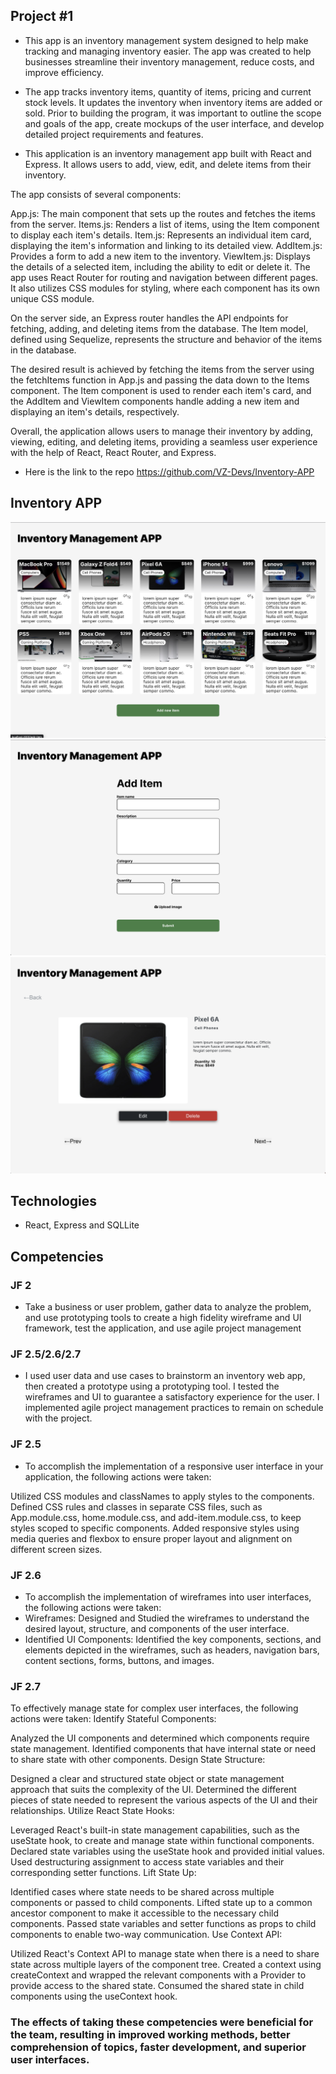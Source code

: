 ## Project #1
- This app is an inventory management system designed to help make tracking and managing inventory easier. The app was created to help businesses streamline their inventory management, reduce costs, and improve efficiency.
  
- The app tracks inventory items, quantity of items, pricing and current stock levels. It updates the inventory when inventory items are added or sold. Prior to building the program, it was important to outline the scope and goals of the app, create mockups of the user interface, and develop detailed project requirements and features.
  
- This application is an inventory management app built with React and Express. It allows users to add, view, edit, and delete items from their inventory.

The app consists of several components:

App.js: The main component that sets up the routes and fetches the items from the server.
Items.js: Renders a list of items, using the Item component to display each item's details.
Item.js: Represents an individual item card, displaying the item's information and linking to its detailed view.
AddItem.js: Provides a form to add a new item to the inventory.
ViewItem.js: Displays the details of a selected item, including the ability to edit or delete it.
The app uses React Router for routing and navigation between different pages. It also utilizes CSS modules for styling, where each component has its own unique CSS module.

On the server side, an Express router handles the API endpoints for fetching, adding, and deleting items from the database. The Item model, defined using Sequelize, represents the structure and behavior of the items in the database.

The desired result is achieved by fetching the items from the server using the fetchItems function in App.js and passing the data down to the Items component. The Item component is used to render each item's card, and the AddItem and ViewItem components handle adding a new item and displaying an item's details, respectively.

Overall, the application allows users to manage their inventory by adding, viewing, editing, and deleting items, providing a seamless user experience with the help of React, React Router, and Express.

- Here is the link to the repo https://github.com/VZ-Devs/Inventory-APP

## Inventory APP

![Alt text](IMAPP.png)
![Alt text](IMAPP2.png)
![Alt text](IMAPP3.png)

## Technologies
- React, Express and SQLLite

## Competencies
### JF 2
- Take a business or user problem, gather data to analyze the problem, and use prototyping tools to create a high fidelity wireframe and UI framework, test the application, and use agile project management

### JF 2.5/2.6/2.7
- I used user data and use cases to brainstorm an inventory web app, then created a prototype using a prototyping tool. I tested the wireframes and UI to guarantee a satisfactory experience for the user. I implemented agile project management practices to remain on schedule with the project.

### JF 2.5
- To accomplish the implementation of a responsive user interface in your application, the following actions were taken:

Utilized CSS modules and classNames to apply styles to the components.
Defined CSS rules and classes in separate CSS files, such as App.module.css, home.module.css, and add-item.module.css, to keep styles scoped to specific components.
Added responsive styles using media queries and flexbox to ensure proper layout and alignment on different screen sizes.

### JF 2.6
- To accomplish the implementation of wireframes into user interfaces, the following actions were taken:
- Wireframes:
Designed and Studied the wireframes to understand the desired layout, structure, and components of the user interface.
- Identified UI Components:
Identified the key components, sections, and elements depicted in the wireframes, such as headers, navigation bars, content sections, forms, buttons, and images.

### JF 2.7
To effectively manage state for complex user interfaces, the following actions were taken:
Identify Stateful Components:

Analyzed the UI components and determined which components require state management.
Identified components that have internal state or need to share state with other components.
Design State Structure:

Designed a clear and structured state object or state management approach that suits the complexity of the UI.
Determined the different pieces of state needed to represent the various aspects of the UI and their relationships.
Utilize React State Hooks:

Leveraged React's built-in state management capabilities, such as the useState hook, to create and manage state within functional components.
Declared state variables using the useState hook and provided initial values.
Used destructuring assignment to access state variables and their corresponding setter functions.
Lift State Up:

Identified cases where state needs to be shared across multiple components or passed to child components.
Lifted state up to a common ancestor component to make it accessible to the necessary child components.
Passed state variables and setter functions as props to child components to enable two-way communication.
Use Context API:

Utilized React's Context API to manage state when there is a need to share state across multiple layers of the component tree.
Created a context using createContext and wrapped the relevant components with a Provider to provide access to the shared state.
Consumed the shared state in child components using the useContext hook.

### The effects of taking these competencies were beneficial for the team, resulting in improved working methods, better comprehension of topics, faster development, and superior user interfaces.

